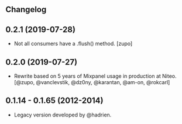 ## Changelog


0.2.1 (2019-07-28)
------------------

* Not all consumers have a .flush() method.
  [zupo]


0.2.0 (2019-07-27)
------------------

* Rewrite based on 5 years of Mixpanel usage in production at Niteo.
  [@zupo, @vanclevstik, @dz0ny, @karantan, @am-on, @rokcarl]


0.1.14 - 0.1.65 (2012-2014)
---------------------------

* Legacy version developed by @hadrien.
